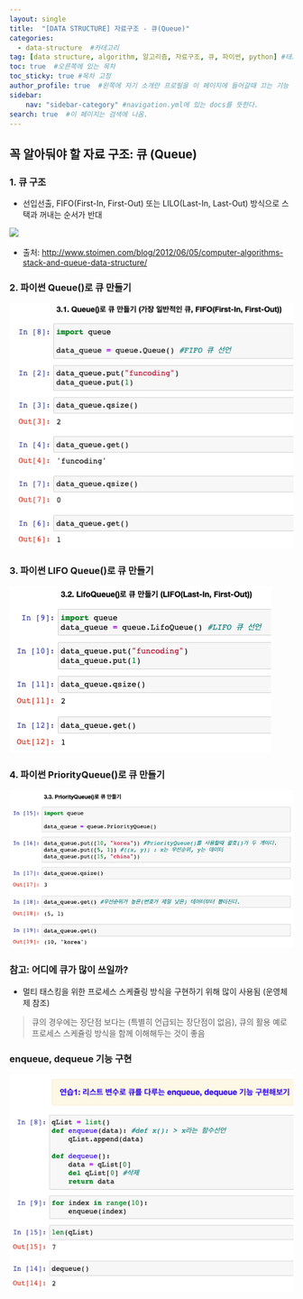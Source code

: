 ```yaml
---
layout: single
title:  "[DATA STRUCTURE] 자료구조 - 큐(Queue)"
categories: 
  - data-structure  #카테고리
tag: [data structure, algorithm, 알고리즘, 자료구조, 큐, 파이썬, python] #태그
toc: true  #오른쪽에 있는 목차
toc_sticky: true #목차 고정
author_profile: true  #왼쪽에 자기 소개란 프로필을 이 페이지에 들어갈때 끄는 기능
sidebar:
    nav: "sidebar-category" #navigation.yml에 있는 docs를 뜻한다.
search: true  #이 페이지는 검색에 나옴.
---
```



## 꼭 알아둬야 할 자료 구조: 큐 (Queue)

### 1. 큐 구조
* 선입선출, FIFO(First-In, First-Out) 또는 LILO(Last-In, Last-Out) 방식으로 스택과 꺼내는 순서가 반대
  
<img src="https://www.fun-coding.org/00_Images/queue.png" />

* 출처: http://www.stoimen.com/blog/2012/06/05/computer-algorithms-stack-and-queue-data-structure/

### 2. 파이썬 Queue()로 큐 만들기

![](/assets/images/2023-01-06/queue.png)


### 3. 파이썬 LIFO Queue()로 큐 만들기

![](/assets/images/2023-01-06/queue2.png)

### 4. 파이썬 PriorityQueue()로 큐 만들기

![](/assets/images/2023-01-06/queue3.png)

### 참고: 어디에 큐가 많이 쓰일까?

- 멀티 태스킹을 위한 프로세스 스케쥴링 방식을 구현하기 위해 많이 사용됨 (운영체제 참조)

> 큐의 경우에는 장단점 보다는 (특별히 언급되는 장단점이 없음), 큐의 활용 예로 프로세스 스케쥴링 방식을 함께 이해해두는 것이 좋음

### enqueue, dequeue 기능 구현

![](../assets/images/2023-01-06/queue4.png)